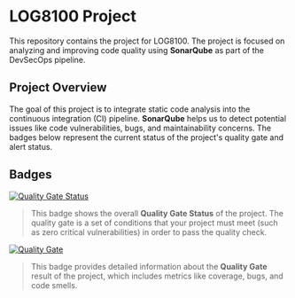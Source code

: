 
# LOG8100 Project

This repository contains the project for LOG8100. The project is focused on analyzing and improving code quality using **SonarQube** as part of the DevSecOps pipeline.

## Project Overview

The goal of this project is to integrate static code analysis into the continuous integration (CI) pipeline. **SonarQube** helps us to detect potential issues like code vulnerabilities, bugs, and maintainability concerns. The badges below represent the current status of the project's quality gate and alert status.

## Badges

[![Quality Gate Status](https://0644-45-92-229-213.ngrok-free.app/api/project_badges/measure?project=log8100-tp1&metric=alert_status&token=sqb_17e3c5803215cb9f52fd219e3cdae8ab3288744f)](https://0644-45-92-229-213.ngrok-free.app/dashboard?id=log8100-tp1)
> This badge shows the overall **Quality Gate Status** of the project. The quality gate is a set of conditions that your project must meet (such as zero critical vulnerabilities) in order to pass the quality check.

[![Quality Gate](https://0644-45-92-229-213.ngrok-free.app/api/project_badges/quality_gate?project=log8100-tp1&token=sqb_17e3c5803215cb9f52fd219e3cdae8ab3288744f)](https://0644-45-92-229-213.ngrok-free.app/dashboard?id=log8100-tp1)
> This badge provides detailed information about the **Quality Gate** result of the project, which includes metrics like coverage, bugs, and code smells.

